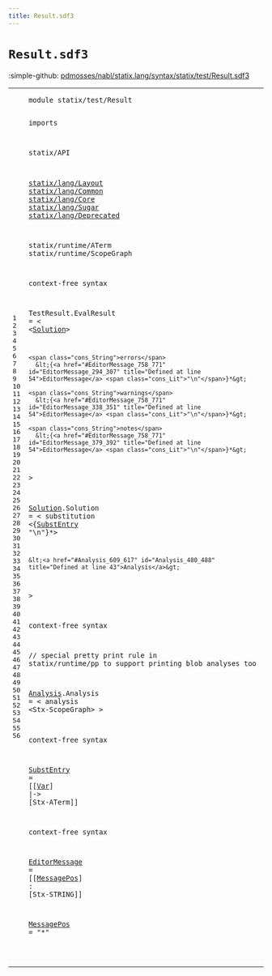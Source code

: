```yaml
---
title: Result.sdf3
---
```


# `Result.sdf3`

:simple-github: [pdmosses/nabl/statix.lang/syntax/statix/test/Result.sdf3]

[pdmosses/nabl/statix.lang/syntax/statix/test/Result.sdf3]: https://github.com/pdmosses/nabl/blob/master/statix.lang/syntax/statix/test/Result.sdf3 "The source file on GitHub"

<div class="sdf3"><table class="highlighttable"><tbody><tr><td class="linenos"><div class="linenodiv"><pre><span></span>1
2
3
4
5
6
7
8
9
10
11
12
13
14
15
16
17
18
19
20
21
22
23
24
25
26
27
28
29
30
31
32
33
34
35
36
37
38
39
40
41
42
43
44
45
46
47
48
49
50
51
52
53
54
55
56
</pre></div></td>
<td class="code"><pre><code><span class="keyword">module</span> <span id="statix/test/Result_7_25" title="Not referenced locally, nor via imports">statix/test/Result</span>

<span class="keyword">imports</span>

  <span title="External reference">statix/API</span>

  <a href="../../lang/Layout.sdf3#statix/lang/Layout_7_25" id="statix/lang/Layout_52_70" title="Defined at ../../lang/Layout.sdf3 line 1">statix/lang/Layout</a>
  <a href="../../lang/Common.sdf3#statix/lang/Common_7_25" id="statix/lang/Common_73_91" title="Defined at ../../lang/Common.sdf3 line 1">statix/lang/Common</a>
  <a href="../../lang/Core.sdf3#statix/lang/Core_7_23" id="statix/lang/Core_94_110" title="Defined at ../../lang/Core.sdf3 line 1">statix/lang/Core</a>
  <a href="../../lang/Sugar.sdf3#statix/lang/Sugar_7_24" id="statix/lang/Sugar_113_130" title="Defined at ../../lang/Sugar.sdf3 line 1">statix/lang/Sugar</a>
  <a href="../../lang/Deprecated.sdf3#statix/lang/Deprecated_7_29" id="statix/lang/Deprecated_133_155" title="Defined at ../../lang/Deprecated.sdf3 line 1">statix/lang/Deprecated</a>

  <span title="External reference">statix/runtime/ATerm</span>
  <span title="External reference">statix/runtime/ScopeGraph</span>


<span class="keyword">context-free syntax</span>

  <span id="TestResult_233_243" title="Not referenced locally, nor via imports">TestResult</span>.<span class="cons_Constructor"><span id="EvalResult_244_254" title="Not referenced locally, nor via imports">EvalResult</span></span> = &lt;
    &lt;<a href="#Solution_408_416" id="Solution_264_272" title="Defined at line 32">Solution</a>&gt;

    <span class="cons_String">errors</span>
      &lt;{<a href="#EditorMessage_758_771" id="EditorMessage_294_307" title="Defined at line 54">EditorMessage</a> <span class="cons_Lit">"\n"</span>}*&gt;

    <span class="cons_String">warnings</span>
      &lt;{<a href="#EditorMessage_758_771" id="EditorMessage_338_351" title="Defined at line 54">EditorMessage</a> <span class="cons_Lit">"\n"</span>}*&gt;

    <span class="cons_String">notes</span>
      &lt;{<a href="#EditorMessage_758_771" id="EditorMessage_379_392" title="Defined at line 54">EditorMessage</a> <span class="cons_Lit">"\n"</span>}*&gt;
  &gt;

  <a href="#Solution_264_272" id="Solution_408_416" title="Referenced at line 20">Solution</a>.<span class="cons_Constructor"><span id="Solution_417_425" title="Not referenced locally, nor via imports">Solution</span></span> = &lt;
    <span class="cons_String">substitution</span>
      &lt;{<a href="#SubstEntry_695_705" id="SubstEntry_455_465" title="Defined at line 50">SubstEntry</a> <span class="cons_Lit">"\n"</span>}*&gt;

    &lt;<a href="#Analysis_609_617" id="Analysis_480_488" title="Defined at line 43">Analysis</a>&gt;
  &gt;

<span class="keyword">context-free syntax</span>

  <span class="layout">// special pretty print rule in statix/runtime/pp to support printing blob analyses too</span>

  <a href="#Analysis_480_488" id="Analysis_609_617" title="Referenced at line 36">Analysis</a>.<span class="cons_Constructor"><span id="Analysis_618_626" title="Not referenced locally, nor via imports">Analysis</span></span> = &lt;
    <span class="cons_String">analysis</span>
      &lt;<span title="External reference">Stx-ScopeGraph</span>&gt;
  &gt;

<span class="keyword">context-free syntax</span>

  <a href="#SubstEntry_455_465" id="SubstEntry_695_705" title="Referenced at line 34">SubstEntry</a> = [[<a href="../../lang/Core.sdf3#Var_7912_7915" id="Var_710_713" title="Defined at ../../lang/Core.sdf3 line 337, 338">Var</a>] <span class="cons_String">|-&gt;</span> [<span title="External reference">Stx-ATerm</span>]]
  
<span class="keyword">context-free syntax</span>

  <a href="#EditorMessage_379_392" id="EditorMessage_758_771" title="Referenced at line 29">EditorMessage</a> = [[<a href="#MessagePos_807_817" id="MessagePos_776_786" title="Defined at line 56">MessagePos</a>] <span class="cons_String">:</span> [<span title="External reference">Stx-STRING</span>]]

  <a href="#MessagePos_776_786" id="MessagePos_807_817" title="Referenced at line 54">MessagePos</a> = <span class="cons_Lit">"*"</span>

</code></pre></td></tr></tbody></table></div>